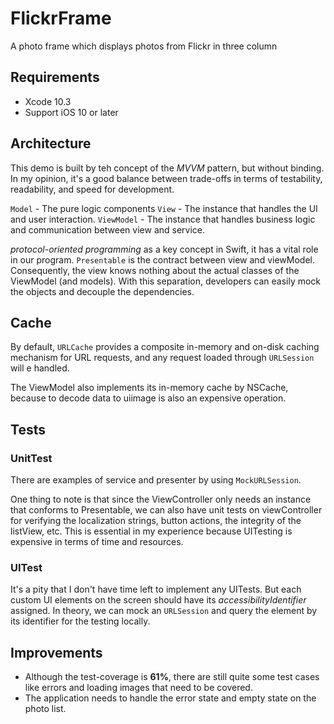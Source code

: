 # FlickrFrame
A photo frame which displays photos from Flickr in three column

## Requirements
- Xcode 10.3
- Support iOS 10 or later
    
## Architecture 
This demo is built by teh concept of the *MVVM* pattern, but without binding. In my opinion, it's a good balance between trade-offs in terms of testability, readability, and speed for development.

`Model` - The pure logic components 
`View` - The instance that handles the UI and user interaction.
`ViewModel` - The instance that handles business logic and communication between view and service.

*protocol-oriented programming* as a key concept in Swift, it has a vital role in our program. `Presentable` is the contract between view and viewModel. Consequently, the view knows nothing about the actual classes of the ViewModel (and models). With this separation, developers can easily mock the objects and decouple the dependencies.

## Cache 
By default, `URLCache` provides a composite in-memory and on-disk caching mechanism for URL requests, and any request loaded through `URLSession` will e handled.

The ViewModel also implements its in-memory cache by NSCache, because to decode data to uiimage is also an expensive operation.

## Tests
### UnitTest
There are examples of service and presenter by using `MockURLSession`.

One thing to note is that since the ViewController only needs an instance that conforms to Presentable, we can also have unit tests on viewController for verifying the localization strings, button actions, the integrity of the listView, etc. This is essential in my experience because UITesting is expensive in terms of time and resources.

### UITest

It's a pity that I don't have time left to implement any UITests. But each custom UI elements on the screen should have its *accessibilityIdentifier* assigned. In theory, we can mock an `URLSession` and query the element by its identifier for the testing locally.

## Improvements
    
- Although the test-coverage is **61%**, there are still quite some test cases like errors and loading images that need to be covered.
- The application needs to handle the error state and empty state on the photo list.
